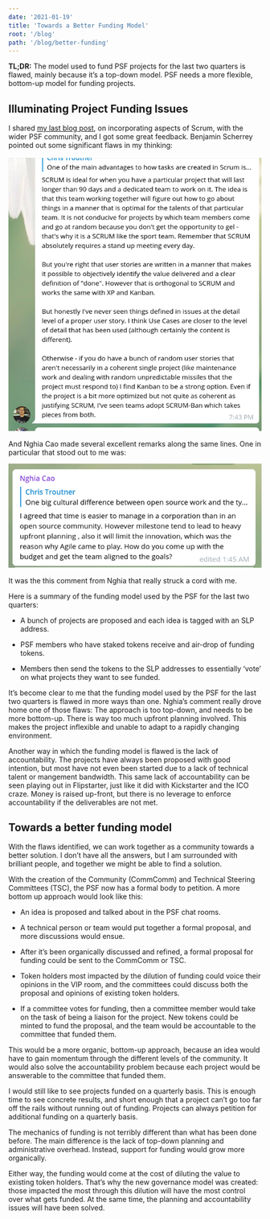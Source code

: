 ```yaml
---
date: '2021-01-19'
title: 'Towards a Better Funding Model'
root: '/blog'
path: '/blog/better-funding'
---
```


**TL;DR:** The model used to fund PSF projects for the last two quarters is flawed, mainly because it’s a top-down model. PSF needs a more flexible, bottom-up model for funding projects.

## Illuminating Project Funding Issues
I shared [my last blog post](/blog/scrum-psf-community), on incorporating aspects of Scrum, with the wider PSF community, and I got  some great feedback. Benjamin Scherrey pointed out some significant flaws in my thinking:

![Ben on Telegram](./images/ben.png)

And Nghia Cao made several excellent remarks along the same lines. One in particular that stood out to me was:

![Nghia on Telegram](./images/nghia.png)

It was the this comment from Nghia that really struck a cord with me.

Here is a summary of the funding model used by the PSF for the last two quarters:
- A bunch of projects are proposed and each idea is tagged with an SLP address.

- PSF members who have staked tokens receive and air-drop of funding tokens.

- Members then send the tokens to the SLP addresses to essentially ‘vote’ on what projects they want to see funded.

It’s become clear to me that the funding model used by the PSF for the last two quarters is flawed in more ways than one. Nghia’s comment really drove home one of those flaws: The approach is too top-down, and needs to be more bottom-up. There is way too much upfront planning involved. This makes the project inflexible and unable to adapt to a rapidly changing environment.

Another way in which the funding model is flawed is the lack of accountability. The projects have always been proposed with good intention, but most have not even been started due to a lack of technical talent or mangement bandwidth. This same lack of accountability can be seen playing out in Flipstarter, just like it did with Kickstarter and the ICO craze. Money is raised up-front, but there is no leverage to enforce accountability if the deliverables are not met.


## Towards a better funding model
With the flaws identified, we can work together as a community towards a better solution. I don’t have all the answers, but I am surrounded with brilliant people, and together we might be able to find a solution.

With the creation of the Community (CommComm) and Technical Steering Committees (TSC), the PSF now has a formal body to petition. A more bottom up approach would look like this:

- An idea is proposed and talked about in the PSF chat rooms.

- A technical person or team would put together a formal proposal, and more discussions would ensue.

- After it’s been organically discussed and refined, a formal proposal for funding could be sent to the CommComm or TSC.

- Token holders most impacted by the dilution of funding could voice their opinions in the VIP room, and the committees could discuss both the proposal and opinions of existing token holders.

- If a committee votes for funding, then a committee member would take on the task of being a liaison for the project. New tokens could be minted to fund the proposal, and the team would be accountable to the committee that funded them.

This would be a more organic, bottom-up approach, because an idea would have to gain momentum through the different levels of the community. It would also solve the accountability problem because each project would be answerable to the committee that funded them.

I would still like to see projects funded on a quarterly basis. This is enough time to see concrete results, and short enough that a project can’t go too far off the rails without running out of funding. Projects can always petition for additional funding on a quarterly basis.

The mechanics of funding is not terribly different than what has been done before. The main difference is the lack of top-down planning and administrative overhead. Instead, support for funding would grow more organically.

Either way, the funding would come at the cost of diluting the value to existing token holders. That’s why the new governance model was created: those impacted the most through this dilution will have the most control over what gets funded. At the same time, the planning and accountability issues will have been solved.
